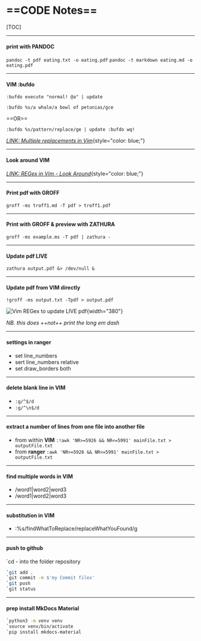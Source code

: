 ==CODE Notes==
===========
[TOC]

-----------------------------------------------
#### print with **PANDOC**

`pandoc -t pdf eating.txt -o eating.pdf`
`pandoc -t markdown eating.md -o eating.pdf`

------------------------------------------------

#### **VIM** :bufdo

`:bufdo execute "normal! @a" | update` 

`:bufdo %s/a whale/a bowl of petunias/gce`

==OR==

`:bufdo %s/pattern/replace/ge | update :bufdo wq!`

[*LINK: Multiple replacements in Vim*](https://www.freecodecamp.org/news/how-to-search-and-replace-across-multiple-files-in-vim/){style="color: blue;"}

-------------------------------------------------

#### Look around **VIM**

[*LINK: REGex in Vim - Look Around*](https://www.inputoutput.io/lookbehind-lookahead-regex-in-vim/){style="color: blue;"}

--------------------------------------------------

#### Print pdf with **GROFF**  

`groff -ms troff1.md -T pdf > troff1.pdf`

--------------------------------------------------

#### Print with **GROFF** & preview with **ZATHURA**

`groff -ms example.ms -T pdf | zathura -`

--------------------------------------------------

#### Update pdf **LIVE** 

`zathura output.pdf &> /dev/null &`

--------------------------------------------------

#### Update pdf from **VIM** directly 

`!groff -ms output.txt -Tpdf > output.pdf`

![Vim REGex to update LIVE pdf](images/Screenshot%20from%202023-01-03%2014-51-45.png){width="380"}

*NB. this does ++not++ print the long em dash*

--------------------------------------------------

#### settings in ranger 

- set line_numbers
- sert line_numbers relative
- set draw_borders both

---------------------------------------------------

#### delete blank line in **VIM** 

- `:g/^$/d`
- `:g/^\n$/d`

---------------------------------------------------

#### extract a number of lines from one file into another file 

- from within **VIM** `:!awk 'NR>=5926 && NR<=5991' mainFile.txt > outputFile.txt`
- from **ranger** `:awk 'NR>=5926 && NR<=5991' mainFile.txt > outputFile.txt`

------------------------------------------------

#### find multiple words in **VIM** 

- /word1|word2|word3
- /word1\|word2\|word3

------------------------------------------------

#### substitution in **VIM** 

- :%s/findWhatToReplace/replaceWhatYouFound/g

------------------------------------------------

#### push to **github**  

`cd  - into the folder repository

```bash
`git add .
`git commit -m $'my Commit files'
`git push
`git status
```

------------------------------------------------

#### prep install **MkDocs Material**  

```bash
`python3 -m venv venv
`source venv/bin/activate
`pip install mkdocs-material
```
